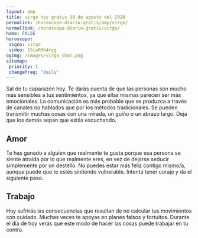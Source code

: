 ```yaml
---
layout: amp
title: virgo hoy gratis 10 de agosto del 2020 
permalink: /horoscopo-diario-gratis/amp/virgo/
normallink: /horoscopo-diario-gratis/virgo/
home: FALSE
horoscopo:
 signo: virgo
 video: 15iwRMb4ryg
ogimg: /images/virgo_char.png
sitemap:
 priority: 1
 changefreq: 'daily'
---
```



Sal de tu caparazón hoy. Te darás cuenta de que las personas son mucho más sensibles a tus sentimientos, ya que ellas mismas parecen ser más emocionales. La comunicación es más probable que se produzca a través de canales no hablados que por los métodos tradicionales. Se pueden transmitir muchas cosas con una mirada, un guiño o un abrazo largo. Deja que los demás sepan que estás escuchando.

## Amor

Te has ganado a alguien que realmente te gusta porque esa persona se siente atraída por lo que realmente eres, en vez de dejarse seducir simplemente por un destello. No puedes estar más feliz contigo mismo/a, aunque puede que te estés sintiendo vulnerable. Intenta tener coraje y da el siguiente paso.

## Trabajo

Hoy sufrirás las consecuencias que resultan de no calcular tus movimientos con cuidado. Muchas veces te apoyas en planes falsos y fortuitos. Durante el día de hoy verás que este modo de hacer las cosas puede trabajar en tu contra.